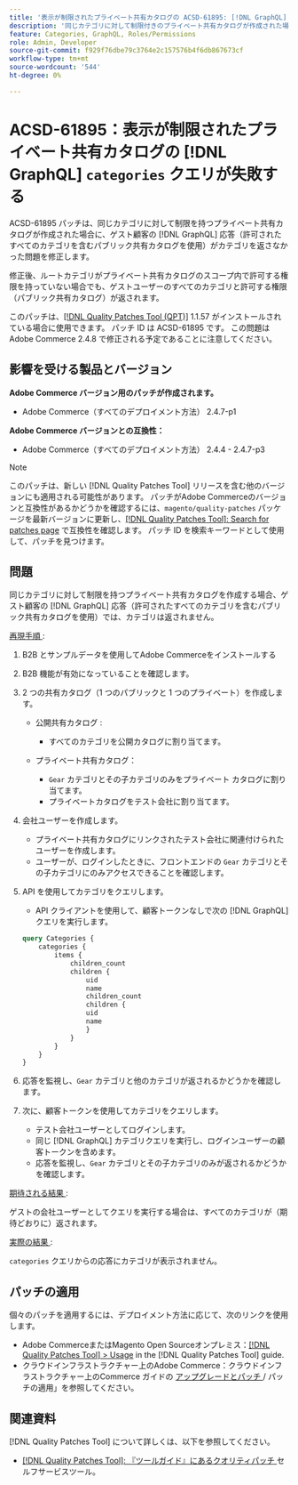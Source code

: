 ```yaml
---
title: '表示が制限されたプライベート共有カタログの ACSD-61895: [!DNL GraphQL] categories クエリが失敗する'
description: '同じカテゴリに対して制限付きのプライベート共有カタログが作成された場合、（許可されたすべてのカテゴリを含むパブリック共有カタログを使用して）ゲスト顧客の応答がカテゴリを返さないAdobe Commerceの問題を修正するために ACSD-61895 パッチを適用します  [!DNL GraphQL] '
feature: Categories, GraphQL, Roles/Permissions
role: Admin, Developer
source-git-commit: f929f76dbe79c3764e2c157576b4f6db867673cf
workflow-type: tm+mt
source-wordcount: '544'
ht-degree: 0%

---
```



# ACSD-61895：表示が制限されたプライベート共有カタログの [!DNL GraphQL] `categories` クエリが失敗する

ACSD-61895 パッチは、同じカテゴリに対して制限を持つプライベート共有カタログが作成された場合に、ゲスト顧客の [!DNL GraphQL] 応答（許可されたすべてのカテゴリを含むパブリック共有カタログを使用）がカテゴリを返さなかった問題を修正します。

修正後、ルートカテゴリがプライベート共有カタログのスコープ内で許可する権限を持っていない場合でも、ゲストユーザーのすべてのカテゴリと許可する権限（パブリック共有カタログ）が返されます。

このパッチは、[[!DNL Quality Patches Tool (QPT)]](/help/tools/quality-patches-tool/quality-patches-tool-to-self-serve-quality-patches.md) 1.1.57 がインストールされている場合に使用できます。 パッチ ID は ACSD-61895 です。 この問題はAdobe Commerce 2.4.8 で修正される予定であることに注意してください。

## 影響を受ける製品とバージョン

**Adobe Commerce バージョン用のパッチが作成されます。**

* Adobe Commerce（すべてのデプロイメント方法） 2.4.7-p1

**Adobe Commerce バージョンとの互換性：**

* Adobe Commerce（すべてのデプロイメント方法） 2.4.4 - 2.4.7-p3

>[!NOTE]
>
>このパッチは、新しい [!DNL Quality Patches Tool] リリースを含む他のバージョンにも適用される可能性があります。 パッチがAdobe Commerceのバージョンと互換性があるかどうかを確認するには、`magento/quality-patches` パッケージを最新バージョンに更新し、[[!DNL Quality Patches Tool]: Search for patches page](https://experienceleague.adobe.com/tools/commerce-quality-patches/index.html) で互換性を確認します。 パッチ ID を検索キーワードとして使用して、パッチを見つけます。

## 問題

同じカテゴリに対して制限を持つプライベート共有カタログを作成する場合、ゲスト顧客の [!DNL GraphQL] 応答（許可されたすべてのカテゴリを含むパブリック共有カタログを使用）では、カテゴリは返されません。

<u> 再現手順 </u>:

1. B2B とサンプルデータを使用してAdobe Commerceをインストールする
1. B2B 機能が有効になっていることを確認します。
1. 2 つの共有カタログ（1 つのパブリックと 1 つのプライベート）を作成します。

   * 公開共有カタログ :

      * すべてのカテゴリを公開カタログに割り当てます。

   * プライベート共有カタログ：

      * `Gear` カテゴリとその子カテゴリのみをプライベート カタログに割り当てます。
      * プライベートカタログをテスト会社に割り当てます。

1. 会社ユーザーを作成します。

   * プライベート共有カタログにリンクされたテスト会社に関連付けられたユーザーを作成します。
   * ユーザーが、ログインしたときに、フロントエンドの `Gear` カテゴリとその子カテゴリにのみアクセスできることを確認します。

1. API を使用してカテゴリをクエリします。

   * API クライアントを使用して、顧客トークンなしで次の [!DNL GraphQL] クエリを実行します。

   ```graphql
   query Categories { 
       categories { 
           items { 
               children_count 
               children { 
                   uid 
                   name 
                   children_count 
                   children { 
                   uid 
                   name 
                   } 
               } 
           } 
       } 
   }
   ```

1. 応答を監視し、`Gear` カテゴリと他のカテゴリが返されるかどうかを確認します。
1. 次に、顧客トークンを使用してカテゴリをクエリします。

   * テスト会社ユーザーとしてログインします。
   * 同じ [!DNL GraphQL] カテゴリクエリを実行し、ログインユーザーの顧客トークンを含めます。
   * 応答を監視し、`Gear` カテゴリとその子カテゴリのみが返されるかどうかを確認します。


<u> 期待される結果 </u>:

ゲストの会社ユーザーとしてクエリを実行する場合は、すべてのカテゴリが（期待どおりに）返されます。

<u> 実際の結果 </u>:

`categories` クエリからの応答にカテゴリが表示されません。

## パッチの適用

個々のパッチを適用するには、デプロイメント方法に応じて、次のリンクを使用します。

* Adobe CommerceまたはMagento Open Sourceオンプレミス：[[!DNL Quality Patches Tool] > Usage](/help/tools/quality-patches-tool/usage.md) in the [!DNL Quality Patches Tool] guide.
* クラウドインフラストラクチャー上のAdobe Commerce：クラウドインフラストラクチャー上のCommerce ガイドの [ アップグレードとパッチ ](https://experienceleague.adobe.com/docs/commerce-cloud-service/user-guide/develop/upgrade/apply-patches.html)/ パッチの適用」を参照してください。


## 関連資料

[!DNL Quality Patches Tool] について詳しくは、以下を参照してください。

* [[!DNL Quality Patches Tool]: 『ツールガイド』にあるクオリティパッチ ](/help/tools/quality-patches-tool/quality-patches-tool-to-self-serve-quality-patches.md) セルフサービスツール。

